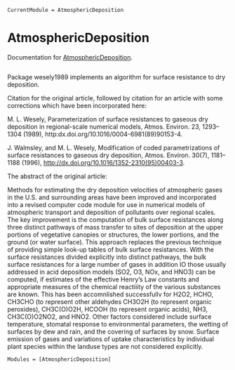 ```@meta
CurrentModule = AtmosphericDeposition
```

# AtmosphericDeposition

Documentation for [AtmosphericDeposition](https://github.com/EarthSciML/AtmosphericDeposition.jl).

```@index
```

Package wesely1989 implements an algorithm for surface resistance to dry deposition.

Citation for the original article, followed by citation for an article with some corrections which have been 
incorporated here:

M. L. Wesely, Parameterization of surface resistances to gaseous dry deposition in regional-scale numerical models, 
Atmos. Environ. 23, 1293–1304 (1989), http:dx.doi.org/10.1016/0004-6981(89)90153-4.

J. Walmsley, and M. L. Wesely, Modification of coded parametrizations of surface resistances to gaseous dry deposition, 
Atmos. Environ. 30(7), 1181–1188 (1996), http://dx.doi.org/10.1016/1352-2310(95)00403-3.

The abstract of the original article:

Methods for estimating the dry deposition velocities of atmospheric gases in the U.S. and surrounding areas have been 
improved and incorporated into a revised computer code module for use in numerical models 
of atmospheric transport and deposition of pollutants over regional scales. The key improvement is 
the computation of bulk surface resistances along three distinct pathways of mass transfer to sites of 
deposition at the upper portions of vegetative canopies or structures, the lower portions, and the ground 
(or water surface). This approach replaces the previous technique of providing simple look-up tables 
of bulk surface resistances. With the surface resistances divided explicitly into distinct pathways, 
the bulk surface resistances for a large number of gases in addition IO those usually addressed 
in acid deposition models (SO2, O3, NOx, and HNO3) can be computed, if estimates of the effective Henry’s Law constants 
and appropriate measures of the chemical reactiiity of the various substances are known. 
This has been accomnlished successfullv for H2O2, HCHO, CH3CHO (to represent other aldehydes CH3O2H 
(to represent organic peroxides), CH3C(O)O2H, HCOOH (to represent organic acids), NH3, CH3C(O)O2NO2, 
and HNO2. Other factors considered include surface temperature, stomatal response to environmental parameters, 
the wetting of surfaces by dew and rain, and the covering of surfaces by snow. Surface emission of gases 
and variations of uptake characteristics by individual plant species within the landuse types are not considered explicitly.


```@autodocs
Modules = [AtmosphericDeposition]
```
